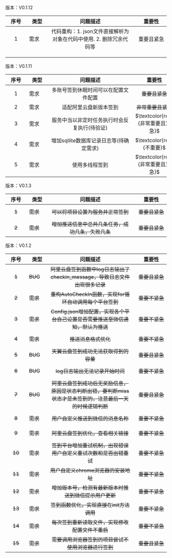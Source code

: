 版本：V0.1.12

| <span style="display:inline-block;width: 50px"> 序号 </span> | <span style="display:inline-block;width: 50px"> 类型</span> | <span style="display:inline-block;width: 250px"> 问题描述</span> | <span style="display:inline-block;width: 100px"> 重要性 </span> | <span style="display:inline-block;width: 80px">进度</span> | <span style="display:inline-block;width: 80px"> 解决日期 </span> | <span style="display:inline-block;width: 100px"> 备注</span> |
|:----------------------------------------------------------:|-----------------------------------------------------------|:------------------------------------------------------------:|:------------------------------------------------------------:|:--------------------------------------------------------:|:------------------------------------------------------------:|:----------------------------------------------------------:|
|                             1                              | 需求                                                        |           代码重构：1. json文件直接解析为对象在代码中使用. 2. 删除冗余代码等            |                            重要且紧急                             |                  $\textcolor{red}{未解决}$                  |                                                              |                                                            |
|                                                            |                                                           |                                                              |                                                              |                                                          |                                                              |                                                            |
|                                                            |                                                           |                                                              |                                                              |                                                          |                                                              |                                                            |
|                                                            |                                                           |                                                              |                                                              |                                                          |                                                              |                                                            |

版本：V0.1.11

| <span style="display:inline-block;width: 50px"> 序号 </span> | <span style="display:inline-block;width: 50px"> 类型</span> | <span style="display:inline-block;width: 250px"> 问题描述</span> | <span style="display:inline-block;width: 100px"> 重要性 </span> | <span style="display:inline-block;width: 80px">进度</span> | <span style="display:inline-block;width: 80px"> 解决日期 </span> | <span style="display:inline-block;width: 100px"> 备注</span> |
|:----------------------------------------------------------:|-----------------------------------------------------------|:------------------------------------------------------------:|:------------------------------------------------------------:|:--------------------------------------------------------:|:------------------------------------------------------------:|:----------------------------------------------------------:|
|                             1                              | 需求                                                        |                      多账号签到休眠时间可以在配置文件配置                      |                          ~~重要且紧急~~                           |                         ~~已解决~~                          |                                                              |                                                            |
|                             2                              | 需求                                                        |                         适配阿里云盘新版本签到                          |                         ~~非常重要且紧急~~                          |                         ~~已解决~~                          |                                                              |                                                            |
|                             3                              | 需求                                                        |                   服务中当以非定时任务执行时会反复执行(待验证)                    |                  $\textcolor{red}{非常重要且紧急}$                  |                  $\textcolor{red}{未解决}$                  |                                                              |                                                            |
|                             4                              | 需求                                                        |                   增加sqllite数据库记录日志等(待确定需求)                   |                    $\textcolor{red}{不重要}$                    |                  $\textcolor{red}{未解决}$                  |                                                              |                                                            |
|                             5                              | 需求                                                        |                           使用多线程签到                            |                  $\textcolor{red}{非常重要且紧急}$                  |                 $\textcolor{red}{暂不解决}$                  |                                                              |                                                            |

版本：V0.1.3

| <span style="display:inline-block;width: 50px"> 序号 </span> | <span style="display:inline-block;width: 50px"> 类型</span> | <span style="display:inline-block;width: 250px"> 问题描述</span> | <span style="display:inline-block;width: 100px"> 重要性 </span> | <span style="display:inline-block;width: 80px">进度</span> | <span style="display:inline-block;width: 80px"> 解决日期 </span> | <span style="display:inline-block;width: 100px"> 备注</span> |
|:----------------------------------------------------------:|-----------------------------------------------------------|:------------------------------------------------------------:|:------------------------------------------------------------:|:--------------------------------------------------------:|:------------------------------------------------------------:|:----------------------------------------------------------:|
|                           ~~1~~                            | ~~需求~~                                                    |                     ~~可以将项目设置为服务并正常签到~~                      |                          ~~重要且紧急~~                           |                         ~~已解决~~                          |                          2023-6-18                           |                                                            |
|                           ~~2~~                            | ~~需求~~                                                    |                 ~~增加推送信息中总共几条任务，成功几条，失败几条~~                  |                          ~~重要且紧急~~                           |                         ~~已解决~~                          |                          2023-5-21                           |                                                            |

版本：V0.1.2

| <span style="display:inline-block;width: 50px"> 序号 </span> | <span style="display:inline-block;width: 50px"> 类型</span> | <span style="display:inline-block;width: 250px"> 问题描述</span> | <span style="display:inline-block;width: 100px"> 重要性 </span> | <span style="display:inline-block;width: 80px">进度</span> | <span style="display:inline-block;width: 80px"> 解决日期 </span> | <span style="display:inline-block;width: 100px"> 备注</span> |
|:----------------------------------------------------------:|-----------------------------------------------------------|:------------------------------------------------------------:|:------------------------------------------------------------:|:--------------------------------------------------------:|:------------------------------------------------------------:|:----------------------------------------------------------:|
|                           ~~1~~                            | ~~BUG~~                                                   |      ~~阿里云盘签到函数中log日志输出了checkin_message，导致日志文件出现很多记录~~       |                          ~~重要且紧急~~                           |                         ~~已解决~~                          |                           2023-4-5                           |                                                            |
|                           ~~2~~                            | ~~需求~~                                                    |            ~~重构AutoCheckIn函数，实现for循环自动调用每个平台签到~~             |                          ~~重要不紧急~~                           |                         ~~已解决~~                          |                           2023-4-8                           |                                                            |
|                           ~~3~~                            | ~~需求~~                                                    |       ~~Config.json增加配置，实现各个平台自己设置是否需要推送至微信通知，默认为推送~~        |                          ~~重要不紧急~~                           |                         ~~已解决~~                          |                           2023-4-9                           |                                                            |
|                           ~~4~~                            | ~~需求~~                                                    |                         ~~推送消息格式优化~~                         |                          ~~重要不紧急~~                           |                         ~~已解决~~                          |                          2023-4-14                           |                                                            |
|                           ~~5~~                            | ~~BUG~~                                                   |                    ~~天翼云盘签到成功无法获取得到的容量~~                     |                          ~~重要且紧急~~                           |                         ~~已解决~~                          |                           2023-4-8                           |                                                            |
|                           ~~6~~                            | ~~BUG~~                                                   |                     ~~log日志输出无法记录开始时间~~                      |                          ~~重要不紧急~~                           |                         ~~已解决~~                          |                           2023-4-5                           |                                                            |
|                           ~~7~~                            | ~~BUG~~                                                   |  ~~阿里云盘签到成功后无奖励信息，原因是状态判断出错，要判断miss状态才是未签到的，注意最后一天的时候逻辑判断~~  |                          ~~重要且紧急~~                           |                         ~~已解决~~                          |                           2023-4-5                           |                                                            |
|                           ~~8~~                            | ~~需求~~                                                    |                     ~~用户自定义推送到微信的消息名称~~                      |                          ~~重要不紧急~~                           |                         ~~已解决~~                          |                           2023-4-9                           |                                                            |
|                           ~~9~~                            | ~~需求~~                                                    |                     ~~阿里云盘签到优化，查看相关链接~~                      |                          ~~重要不紧急~~                           |                         ~~已解决~~                          |                          2023-4-22                           |                                                            |
|                           ~~10~~                           | ~~需求~~                                                    |             ~~签到平台增加重试机制，出现错误用户自定义重试次数和是否出错重试~~              |                          ~~重要不紧急~~                           |                         ~~已解决~~                          |                          2023-4-16                           |                                                            |
|                           ~~11~~                           | ~~需求~~                                                    |                   ~~用户自定义chrome浏览器的安装地址~~                    |                          ~~重要不紧急~~                           |                         ~~已解决~~                          |                          2023-4-16                           |                                                            |
|                           ~~12~~                           | ~~需求~~                                                    |                ~~增加版本号，检测有最新版本时推送到微信提示用户更新~~                 |                          ~~重要不紧急~~                           |                         ~~已解决~~                          |                                                              |                                                            |
|                           ~~13~~                           | ~~需求~~                                                    |                   ~~签到函数优化，实现直接在init方法调用~~                   |                          ~~重要不紧急~~                           |                         ~~已解决~~                          |                          2023-4-14                           |                                                            |
|                           ~~14~~                           | ~~需求~~                                                    |                  ~~每次签到重新读取文件，实现修改配置文件不重启~~                  |                          ~~重要不紧急~~                           |                         ~~已解决~~                          |                           2023-5-4                           |                                                            |
|                           ~~15~~                           | ~~需求~~                                                    |                 ~~需要调用浏览器签到的项目尝试不使用浏览器进行签到~~                 |                          ~~重要且紧急~~                           |                         ~~已解决~~                          |                          2023-5-13                           |                                                            |

